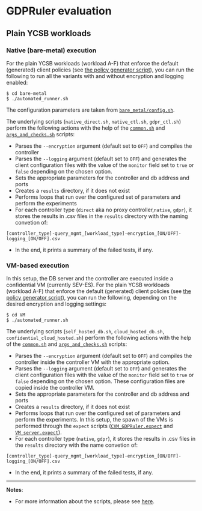 # GDPRuler evaluation

## Plain YCSB workloads

### Native (bare-metal) execution
For the plain YCSB workloads (workload A-F) that enforce the default (generated) client policies 
(see [the policy generator script](./default_policy_creator.sh)),
you can run the following to run all the variants with and without encryption and logging enabled:
```
$ cd bare-metal
$ ./automated_runner.sh
```
The configuration parameters are taken from [`bare_metal/config.sh`](./bare_metal/config.sh).

The underlying scripts (`native_direct.sh`, `native_ctl.sh`, `gdpr_ctl.sh`) perform the following actions with the help of the [`common.sh`](./common.sh) and [`args_and_checks.sh`](./args_and_checks.sh) scripts:
- Parses the `--encryption` argument (default set to `OFF`) and compiles the controller
- Parses the `--logging` argument (default set to `OFF`) and generates the client configuration files with the value of the `monitor` field set to `true` or `false` depending on the chosen option.
- Sets the appropriate parameters for the controller and db address and ports
- Creates a `results` directory, if it does not exist
- Performs loops that run over the configured set of parameters and perform the experiments
- For each controller type (`direct` aka no proxy controller,`native`, `gdpr`), it stores the results in .csv files in the `results` directory with the naming convetion of:

`[controller_type]-query_mgmt_[workload_type]-encryption_[ON/OFF]-logging_[ON/OFF].csv`

- In the end, it prints a summary of the failed tests, if any.

### VM-based execution
In this setup, the DB server and the controller are executed inside a confidential VM (currently SEV-ES).
For the plain YCSB workloads (workload A-F) that enforce the default (generated) client policies 
(see [the policy generator script](./default_policy_creator.sh)),
you can run the following, depending on the desired encryption and logging settings:
```
$ cd VM
$ ./automated_runner.sh
```

The underlying scripts (`self_hosted_db.sh`, `cloud_hosted_db.sh`, `confidential_cloud_hosted.sh`) perform the following actions with the help of the [`common.sh`](./common.sh) and [`args_and_checks.sh`](./args_and_checks.sh) scripts:
- Parses the `--encryption` argument (default set to `OFF`) and compiles the controller inside the controller VM with the appropriate option.
- Parses the `--logging` argument (default set to `OFF`) and generates the client configuration files with the value of the `monitor` field set to `true` or `false` depending on the chosen option. These configuration files are copied inside the controller VM.
- Sets the appropriate parameters for the controller and db address and ports
- Creates a `results` directory, if it does not exist
- Performs loops that run over the configured set of parameters and perform the experiments. In this setup, the spawn of the VMs is performed through the `expect` scripts ([`CVM_GDPRuler.expect`](./VM/CVM_GDPRuler.expect) and [`VM_server.expect`](./VM/VM_server.expect)).
- For each controller type (`native`, `gdpr`), it stores the results in .csv files in the `results` directory with the name
convetion of:

`[controller_type]-query_mgmt_[workload_type]-encryption_[ON/OFF]-logging_[ON/OFF].csv`

- In the end, it prints a summary of the failed tests, if any.

---

**Notes**:
- For more information about the scripts, please see [here](./DOCUMENTATION.md).